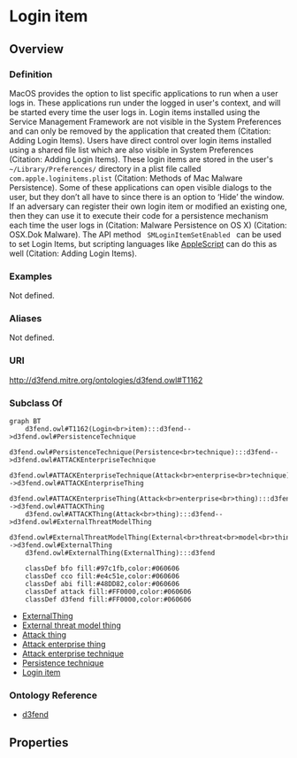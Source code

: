 # Login item

## Overview

### Definition
MacOS provides the option to list specific applications to run when a user logs in. These applications run under the logged in user's context, and will be started every time the user logs in. Login items installed using the Service Management Framework are not visible in the System Preferences and can only be removed by the application that created them (Citation: Adding Login Items). Users have direct control over login items installed using a shared file list which are also visible in System Preferences (Citation: Adding Login Items). These login items are stored in the user's <code>~/Library/Preferences/</code> directory in a plist file called <code>com.apple.loginitems.plist</code> (Citation: Methods of Mac Malware Persistence). Some of these applications can open visible dialogs to the user, but they don’t all have to since there is an option to ‘Hide’ the window. If an adversary can register their own login item or modified an existing one, then they can use it to execute their code for a persistence mechanism each time the user logs in (Citation: Malware Persistence on OS X) (Citation: OSX.Dok Malware). The API method <code> SMLoginItemSetEnabled </code> can be used to set Login Items, but scripting languages like [AppleScript](https://attack.mitre.org/techniques/T1155) can do this as well  (Citation: Adding Login Items).

### Examples
Not defined.

### Aliases
Not defined.

### URI
http://d3fend.mitre.org/ontologies/d3fend.owl#T1162

### Subclass Of
```mermaid
graph BT
    d3fend.owl#T1162(Login<br>item):::d3fend-->d3fend.owl#PersistenceTechnique
    d3fend.owl#PersistenceTechnique(Persistence<br>technique):::d3fend-->d3fend.owl#ATTACKEnterpriseTechnique
    d3fend.owl#ATTACKEnterpriseTechnique(Attack<br>enterprise<br>technique):::d3fend-->d3fend.owl#ATTACKEnterpriseThing
    d3fend.owl#ATTACKEnterpriseThing(Attack<br>enterprise<br>thing):::d3fend-->d3fend.owl#ATTACKThing
    d3fend.owl#ATTACKThing(Attack<br>thing):::d3fend-->d3fend.owl#ExternalThreatModelThing
    d3fend.owl#ExternalThreatModelThing(External<br>threat<br>model<br>thing):::d3fend-->d3fend.owl#ExternalThing
    d3fend.owl#ExternalThing(ExternalThing):::d3fend
    
    classDef bfo fill:#97c1fb,color:#060606
    classDef cco fill:#e4c51e,color:#060606
    classDef abi fill:#48DD82,color:#060606
    classDef attack fill:#FF0000,color:#060606
    classDef d3fend fill:#FF0000,color:#060606
```

- [ExternalThing](/docs/ontology/reference/model/ExternalThing/ExternalThing.md)
- [External threat model thing](/docs/ontology/reference/model/ExternalThing/External%20threat%20model%20thing/External%20threat%20model%20thing.md)
- [Attack thing](/docs/ontology/reference/model/ExternalThing/External%20threat%20model%20thing/Attack%20thing/Attack%20thing.md)
- [Attack enterprise thing](/docs/ontology/reference/model/ExternalThing/External%20threat%20model%20thing/Attack%20thing/Attack%20enterprise%20thing/Attack%20enterprise%20thing.md)
- [Attack enterprise technique](/docs/ontology/reference/model/ExternalThing/External%20threat%20model%20thing/Attack%20thing/Attack%20enterprise%20thing/Attack%20enterprise%20technique/Attack%20enterprise%20technique.md)
- [Persistence technique](/docs/ontology/reference/model/ExternalThing/External%20threat%20model%20thing/Attack%20thing/Attack%20enterprise%20thing/Attack%20enterprise%20technique/Persistence%20technique/Persistence%20technique.md)
- [Login item](/docs/ontology/reference/model/ExternalThing/External%20threat%20model%20thing/Attack%20thing/Attack%20enterprise%20thing/Attack%20enterprise%20technique/Persistence%20technique/Login%20item/Login%20item.md)


### Ontology Reference
- [d3fend](http://d3fend.mitre.org/ontologies/d3fend.owl#)

## Properties
